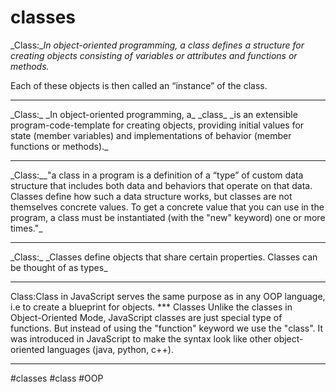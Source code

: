 # classes

_Class:__In object-oriented programming, a class defines a structure for creating objects consisting of variables or attributes and functions or methods._

Each of these objects is then called an “instance” of the class.
<hr>
_Class:_ _In object-oriented programming, a_ _class_ _is an extensible program-code-template for creating objects, providing initial values for state (member variables) and implementations of behavior (member functions or methods)._
<hr>
_Class:__"a class in a program is a definition of a “type” of custom data structure that includes both data and behaviors that operate on that data. Classes define how such a data structure works, but classes are not themselves concrete values. To get a concrete value that you can use in the program, a class must be instantiated (with the "new" keyword) one or more times."_
<hr>
_Class:_ _Classes define objects that share certain properties. Classes can be thought of as types_
<hr>
Class:Class in JavaScript serves the same purpose as in any OOP language, i.e to create a blueprint for objects.
***
Classes Unlike the classes in Object-Oriented Mode, JavaScript classes are just special type of functions. But instead of using the "function" keyword we use the "class". It was introduced in JavaScript to make the syntax look like other object-oriented languages (java, python, c++).
<hr>

#classes #class #OOP 